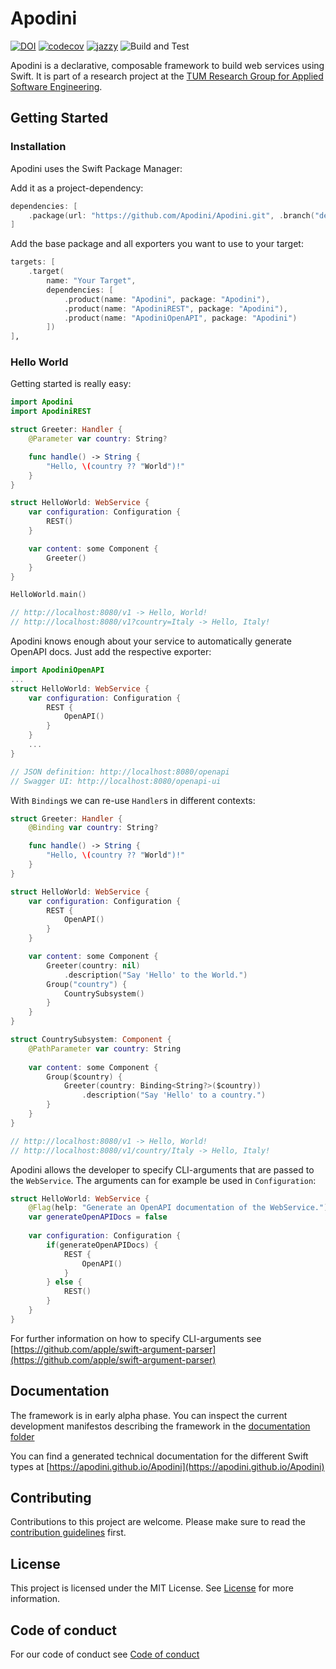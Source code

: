<!--
                  
This source file is part of the Apodini open source project

SPDX-FileCopyrightText: 2019-2021 Paul Schmiedmayer and the Apodini project authors (see CONTRIBUTORS.md) <paul.schmiedmayer@tum.de>

SPDX-License-Identifier: MIT
             
-->

# Apodini
[![DOI](https://zenodo.org/badge/274515276.svg)](https://zenodo.org/badge/latestdoi/274515276)
[![codecov](https://codecov.io/gh/apodini/apodini/branch/develop/graph/badge.svg?token=QOAYN4SWRN)](https://codecov.io/gh/apodini/apodini)
[![jazzy](https://raw.githubusercontent.com/Apodini/Apodini/gh-pages/badge.svg)](https://apodini.github.io/Apodini/)
![Build and Test](https://github.com/Apodini/Apodini/workflows/Build%20and%20Test/badge.svg)

Apodini is a declarative, composable framework to build web services using Swift. It is part of a research project at the [TUM Research Group for Applied Software Engineering](https://ase.in.tum.de/schmiedmayer).

## Getting Started

### Installation

Apodini uses the Swift Package Manager:

Add it as a project-dependency:
```swift
dependencies: [
    .package(url: "https://github.com/Apodini/Apodini.git", .branch("develop"))
]
```

Add the base package and all exporters you want to use to your target:

```swift
targets: [
    .target(
        name: "Your Target",
        dependencies: [
            .product(name: "Apodini", package: "Apodini"),
            .product(name: "ApodiniREST", package: "Apodini"),
            .product(name: "ApodiniOpenAPI", package: "Apodini")
        ])
]‚

```

### Hello World

Getting started is really easy:

```swift
import Apodini
import ApodiniREST

struct Greeter: Handler {
    @Parameter var country: String?

    func handle() -> String {
        "Hello, \(country ?? "World")!"
    }
}

struct HelloWorld: WebService {
    var configuration: Configuration {
        REST()
    }

    var content: some Component {
        Greeter()
    }
}

HelloWorld.main()

// http://localhost:8080/v1 -> Hello, World!
// http://localhost:8080/v1?country=Italy -> Hello, Italy!
```

Apodini knows enough about your service to automatically generate OpenAPI docs. Just add the respective exporter:

```swift
import ApodiniOpenAPI
...
struct HelloWorld: WebService {
    var configuration: Configuration {
        REST { 
            OpenAPI()
        }
    }
    ...
}

// JSON definition: http://localhost:8080/openapi
// Swagger UI: http://localhost:8080/openapi-ui
```

With `Binding`s we can re-use `Handler`s in different contexts:
```swift
struct Greeter: Handler {
    @Binding var country: String?

    func handle() -> String {
        "Hello, \(country ?? "World")!"
    }
}

struct HelloWorld: WebService {
    var configuration: Configuration {
        REST { 
            OpenAPI()
        }
    }

    var content: some Component {
        Greeter(country: nil)
            .description("Say 'Hello' to the World.")
        Group("country") {
            CountrySubsystem()
        }
    }
}

struct CountrySubsystem: Component {
    @PathParameter var country: String
    
    var content: some Component {
        Group($country) {
            Greeter(country: Binding<String?>($country))
                .description("Say 'Hello' to a country.")
        }
    }
}

// http://localhost:8080/v1 -> Hello, World!
// http://localhost:8080/v1/country/Italy -> Hello, Italy!
```
Apodini allows the developer to specify CLI-arguments that are passed to the `WebService`. The arguments can for example be used in `Configuration`:

```swift
struct HelloWorld: WebService {
    @Flag(help: "Generate an OpenAPI documentation of the WebService.")
    var generateOpenAPIDocs = false
    
    var configuration: Configuration {
        if(generateOpenAPIDocs) {
            REST { 
                OpenAPI()
            }
        } else {
            REST()
        }
    }
}
```
For further information on how to specify CLI-arguments see [https://github.com/apple/swift-argument-parser](https://github.com/apple/swift-argument-parser)

## Documentation

The framework is in early alpha phase. You can inspect the current development manifestos describing the framework in the [documentation folder](Documentation/)

You can find a generated technical documentation for the different Swift types at [https://apodini.github.io/Apodini](https://apodini.github.io/Apodini)

## Contributing
Contributions to this project are welcome. Please make sure to read the [contribution guidelines](https://github.com/Apodini/.github/blob/main/CONTRIBUTING.md) first.

## License
This project is licensed under the MIT License. See [License](https://github.com/Apodini/Apodini/blob/reuse/LICENSES/MIT.txt) for more information.

## Code of conduct
For our code of conduct see [Code of conduct](https://github.com/Apodini/.github/blob/main/CODE_OF_CONDUCT.md)
